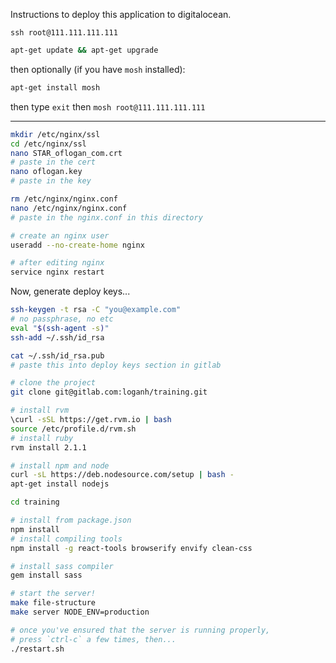 Instructions to deploy this application to digitalocean.

`ssh root@111.111.111.111`

```bash
apt-get update && apt-get upgrade
```

then optionally (if you have `mosh` installed):
```bash
apt-get install mosh
```
then type `exit` then `mosh root@111.111.111.111`

---

```bash
mkdir /etc/nginx/ssl
cd /etc/nginx/ssl
nano STAR_oflogan_com.crt
# paste in the cert
nano oflogan.key
# paste in the key

rm /etc/nginx/nginx.conf
nano /etc/nginx/nginx.conf
# paste in the nginx.conf in this directory

# create an nginx user
useradd --no-create-home nginx

# after editing nginx
service nginx restart
```

Now, generate deploy keys...
```bash
ssh-keygen -t rsa -C "you@example.com"
# no passphrase, no etc
eval "$(ssh-agent -s)"
ssh-add ~/.ssh/id_rsa

cat ~/.ssh/id_rsa.pub
# paste this into deploy keys section in gitlab
```

```bash
# clone the project
git clone git@gitlab.com:loganh/training.git

# install rvm
\curl -sSL https://get.rvm.io | bash
source /etc/profile.d/rvm.sh
# install ruby
rvm install 2.1.1

# install npm and node
curl -sL https://deb.nodesource.com/setup | bash -
apt-get install nodejs
```

```bash
cd training

# install from package.json
npm install
# install compiling tools
npm install -g react-tools browserify envify clean-css

# install sass compiler
gem install sass

# start the server!
make file-structure
make server NODE_ENV=production

# once you've ensured that the server is running properly,
# press `ctrl-c` a few times, then...
./restart.sh
```
